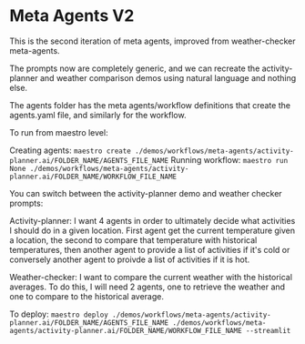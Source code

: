 # Meta Agents V2

This is the second iteration of meta agents, improved from weather-checker meta-agents.

The prompts now are completely generic, and we can recreate the activity-planner and weather comparison demos using natural language and nothing else.

The agents folder has the meta agents/workflow definitions that create the agents.yaml file, and similarly for the workflow.

To run from maestro level:

Creating agents:
`maestro create ./demos/workflows/meta-agents/activity-planner.ai/FOLDER_NAME/AGENTS_FILE_NAME`
Running workflow:
`maestro run None ./demos/workflows/meta-agents/activity-planner.ai/FOLDER_NAME/WORKFLOW_FILE_NAME`

You can switch between the activity-planner demo and weather checker prompts:

Activity-planner: I want 4 agents in order to ultimately decide what activities I should do in a given location. First agent get the current temperature given a location, the second to compare that temperature with historical temperatures, then another agent to provide a list of activities if it's cold or conversely another agent to proivde a list of activities if it is hot.

Weather-checker:  I want to compare the current weather with the historical averages. To do this, I will need 2 agents, one to retrieve the weather and one to compare to the historical average.

To deploy:
`maestro deploy ./demos/workflows/meta-agents/activity-planner.ai/FOLDER_NAME/AGENTS_FILE_NAME ./demos/workflows/meta-agents/activity-planner.ai/FOLDER_NAME/WORKFLOW_FILE_NAME --streamlit`